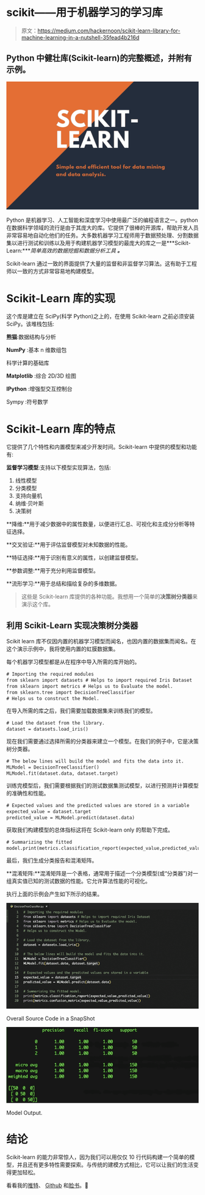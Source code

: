 # scikit——用于机器学习的学习库

> 原文：<https://medium.com/hackernoon/scikit-learn-library-for-machine-learning-in-a-nutshell-35fead4b216d>

## Python 中健壮库(Scikit-learn)的完整概述，并附有示例。

![](img/1a7d7166d1cbd54e607b4cc5e1ec6505.png)

Python 是机器学习、人工智能和深度学习中使用最广泛的编程语言之一。python 在数据科学领域的流行是由于其庞大的库。它提供了很棒的开源库，帮助开发人员非常容易地自动化他们的任务。大多数机器学习工程师用于数据预处理、分割数据集以进行测试和训练以及用于构建机器学习模型的最庞大的库之一是***Scikit-Learn:****简单高效的数据挖掘和数据分析工具* ***。***

Scikit-learn 通过一致的界面提供了大量的监督和非监督学习算法。这有助于工程师以一致的方式非常容易地构建模型。

# Scikit-Learn 库的实现

这个库是建立在 SciPy(科学 Python)之上的，在使用 Scikit-learn 之前必须安装 SciPy。该堆栈包括:

**熊猫**:数据结构与分析

**NumPy** :基本 n 维数组包

科学计算的基础库

**Matplotlib** :综合 2D/3D 绘图

**IPython** :增强型交互控制台

Sympy :符号数学

# Scikit-Learn 库的特点

它提供了几个特性和内置模型来减少开发时间。Scikit-learn 中提供的模型和功能有:

**监督学习模型**:支持以下模型实现算法，包括:

1.  线性模型
2.  分类模型
3.  支持向量机
4.  纳维·贝叶斯
5.  决策树

**降维:**用于减少数据中的属性数量，以便进行汇总、可视化和主成分分析等特征选择。

**交叉验证:**用于评估监督模型对未知数据的性能。

**特征选择:**用于识别有意义的属性，以创建监督模型。

**参数调整:**用于充分利用监督模型。

**流形学习:**用于总结和描绘复杂的多维数据。

> 这些是 Scikit-learn 库提供的各种功能。我想用一个简单的**决策树分类器**来演示这个库。

## 利用 Scikit-Learn 实现决策树分类器

Scikit learn 库不仅因内置的机器学习模型而闻名，也因内置的数据集而闻名。在这个演示示例中，我将使用内置的虹膜数据集。

每个机器学习模型都是从在程序中导入所需的库开始的。

```
# Importing the required modules
from sklearn import datasets # Helps to import required Iris Dataset
from sklearn import metrics # Helps us to Evaluate the model.
from sklearn.tree import DecisionTreeClassifier
# Helps us to construct the Model.
```

在导入所需的库之后，我们需要加载数据集来训练我们的模型。

```
# Load the dataset from the library.
dataset = datasets.load_iris()
```

现在我们需要通过选择所需的分类器来建立一个模型。在我们的例子中，它是决策树分类器。

```
# The below lines will build the model and fits the data into it.
MLModel = DecisionTreeClassifier()
MLModel.fit(dataset.data, dataset.target)
```

训练完模型后，我们需要根据我们的测试数据集测试模型，以进行预测并计算模型的准确性和性能。

```
# Expected values and the predicted values are stored in a variable
expected_value = dataset.target
predicted_value = MLModel.predict(dataset.data)
```

获取我们构建模型的总体指标这将在 Scikit-learn only 的帮助下完成。

```
# Summarizing the fitted model.print(metrics.classification_report(expected_value,predicted_value))print(metrics.confusion_matrix(expected_value,predicted_value))
```

最后，我们生成分类报告和混淆矩阵。

**混淆矩阵:**混淆矩阵是一个表格，通常用于描述一个分类模型(或“分类器”)对一组真实值已知的测试数据的性能。它允许算法性能的可视化。

执行上面的示例会产生如下所示的结果。

![](img/5d1fc0f765c935c2336a2b5383abc451.png)

Overall Source Code in a SnapShot

![](img/f4fc8721bb83e8e24c4c2f3cddfec933.png)

Model Output.

# 结论

Scikit-learn 的能力非常惊人，因为我们可以用仅仅 10 行代码构建一个简单的模型，并且还有更多特性需要探索。与传统的建模方式相比，它可以让我们的生活变得更加轻松。

看看我的[推特](https://twitter.com/Sri_Programmer)、 [Github](https://github.com/srimani-programmer) 和[脸书](https://www.facebook.com/srimani.programmer)。🙂